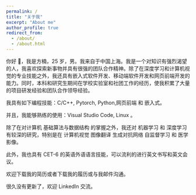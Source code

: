 ```yaml
---
permalink: /
title: "关于我"
excerpt: "About me"
author_profile: true
redirect_from:
  - /about/
  - /about.html
---
```


你好 👋，我是方楠，25 岁，男。我来自于中国上海。我是一个对知识有强烈渴望的人，我喜欢探索新事物并具有很强的团队合作精神。除了在深度学习和计算机视觉的专业技能之外，我还具有嵌入式软件开发、移动端软件开发和网页前端开发的能力。同时，本科和研究生期间在学校实验室和社团工作的经历，使我积累了大量的项目研发经验和团队合作领导经验。

我具有如下编程技能：C/C++, Pytorch, Python,网页前端 和 嵌入式。

并且，我能够熟练的使用：Visual Studio Code, Linux 。

除了在对计算机 基础算法与数据结构 的掌握之外，我还对 机器学习 和 深度学习 有较深的研究，特别是在 计算机视觉 图像翻译 生成对抗网络 自监督学习 和 医学影像。

此外，我也具有 CET-6 的英语外语语言技能，可以流利的进行英文书写和英文会议。

欢迎下载我的简历或者下载我的履历或与我邮件沟通。

很久没有更新了，欢迎 LinkedIn 交流。
